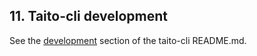 ## 11. Taito-cli development

See the [development](https://github.com/TaitoUnited/taito-cli/blob/dev/README.md#development) section of the taito-cli README.md.
